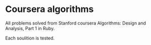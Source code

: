 # Coursera algorithms

All problems solved from Stanford coursera Algorithms: Design and Analysis, Part 1 in Ruby.

Each soulition is tested.
